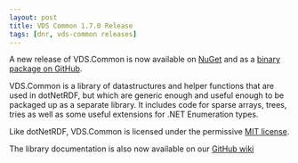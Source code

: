 ```yaml
---
layout: post
title: VDS Common 1.7.0 Release
tags: [dnr, vds-common releases]
---
```


A new release of VDS.Common is now available on [NuGet](http://www.nuget.org/packages/VDS.Common/) and as a [binary package on GitHub](https://github.com/dotnetrdf/vds-common/releases).

VDS.Common is a library of datastructures and helper functions that are used in dotNetRDF, but which
are generic enough and useful enough to be packaged up as a separate library. It includes code for
sparse arrays, trees, tries as well as some useful extensions for .NET Enumeration types.

Like dotNetRDF, VDS.Common is licensed under the permissive [MIT license](https://opensource.org/licenses/MIT).

The library documentation is also now available on our [GitHub wiki](https://github.com/dotnetrdf/vds-common/wiki)
